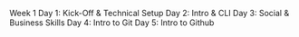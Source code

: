 Week 1
Day 1: Kick-Off & Technical Setup
Day 2: Intro & CLI
Day 3: Social & Business Skills
Day 4: Intro to Git
Day 5: Intro to Github

